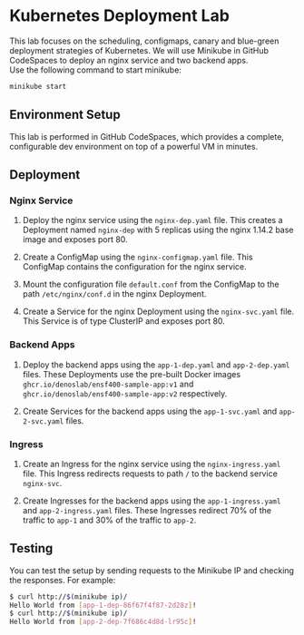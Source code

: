 # Kubernetes Deployment Lab

This lab focuses on the scheduling, configmaps, canary and blue-green deployment strategies of Kubernetes. We will use Minikube in GitHub CodeSpaces to deploy an nginx service and two backend apps.
<br>
Use the following command to start minikube:
```bash
minikube start
```

## Environment Setup

This lab is performed in GitHub CodeSpaces, which provides a complete, configurable dev environment on top of a powerful VM in minutes. 

## Deployment

### Nginx Service

1. Deploy the nginx service using the `nginx-dep.yaml` file. This creates a Deployment named `nginx-dep` with 5 replicas using the nginx 1.14.2 base image and exposes port 80.

2. Create a ConfigMap using the `nginx-configmap.yaml` file. This ConfigMap contains the configuration for the nginx service.

3. Mount the configuration file `default.conf` from the ConfigMap to the path `/etc/nginx/conf.d` in the nginx Deployment.

4. Create a Service for the nginx Deployment using the `nginx-svc.yaml` file. This Service is of type ClusterIP and exposes port 80.

### Backend Apps

1. Deploy the backend apps using the `app-1-dep.yaml` and `app-2-dep.yaml` files. These Deployments use the pre-built Docker images `ghcr.io/denoslab/ensf400-sample-app:v1` and `ghcr.io/denoslab/ensf400-sample-app:v2` respectively.

2. Create Services for the backend apps using the `app-1-svc.yaml` and `app-2-svc.yaml` files.

### Ingress

1. Create an Ingress for the nginx service using the `nginx-ingress.yaml` file. This Ingress redirects requests to path `/` to the backend service `nginx-svc`.

2. Create Ingresses for the backend apps using the `app-1-ingress.yaml` and `app-2-ingress.yaml` files. These Ingresses redirect 70% of the traffic to `app-1` and 30% of the traffic to `app-2`.

## Testing

You can test the setup by sending requests to the Minikube IP and checking the responses. For example:

```bash
$ curl http://$(minikube ip)/
Hello World from [app-1-dep-86f67f4f87-2d28z]!
$ curl http://$(minikube ip)/
Hello World from [app-2-dep-7f686c4d8d-lr95c]!
